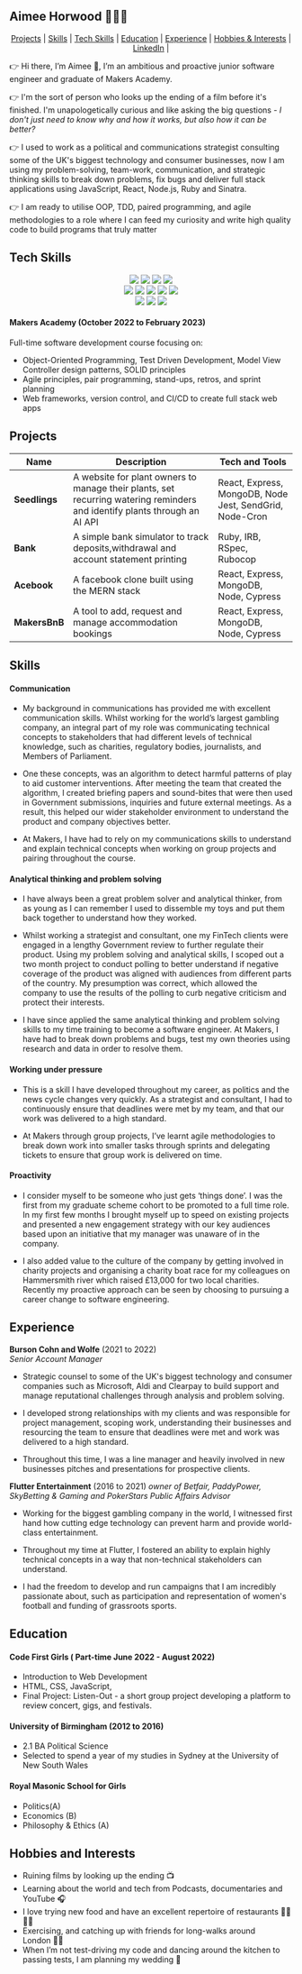 ## Aimee Horwood 👩‍💻💡

<div align="center">
  
[Projects](#projects) | [Skills](#skills) | [Tech Skills](#tech-skills) | [Education](#education) | [Experience](#experience) | [Hobbies & Interests](#hobbies-and-interests) | [LinkedIn](https://www.linkedin.com/in/aimeehorwood/) |
  
 </div>
 
👉 Hi there, I’m Aimee :wave:,  I’m an ambitious and proactive junior software engineer and graduate of Makers Academy. 

👉 I'm the sort of person who looks up the ending of a film before it's finished. I'm unapologetically curious and like asking the big questions - *I don't just need to know why and how it works, but also how it can be better?* 

👉 I used to work as a political and communications strategist consulting some of the UK's biggest technology and consumer businesses, now I am using my problem-solving, team-work, communication, and strategic thinking skills to break down problems, fix bugs and deliver full stack applications using JavaScript, React, Node.js, Ruby and Sinatra.

👉 I am ready to utilise OOP, TDD, paired programming, and agile methodologies to a role where I can feed my curiosity and write high quality code to build programs that truly matter

## Tech Skills 

<p>
<div align="center">
  <img src="https://img.shields.io/badge/-HTML-FF5733?style=for-the-badge&logo=html5&logoColor=FF5733&labelColor=282828">
  <img src="https://img.shields.io/badge/-CSS-559DFF?style=for-the-badge&logo=css3&logoColor=559DFF&labelColor=282828">
  <img src="https://img.shields.io/badge/-Ruby-FF6A55?style=for-the-badge&logo=ruby&logoColor=FF6A55&labelColor=282828">
  <img src="https://img.shields.io/badge/-Javascript-f7e968?style=for-the-badge&logo=javascript&logoColor=f7e968&labelColor=282828"><br>
  
  <img src="https://img.shields.io/badge/-Cypress-3b3938?style=for-the-badge&logo=cypress&logoColor=faf2ed&labelColor=282828">
  <img src="https://img.shields.io/badge/-Jest-B84D6F?style=for-the-badge&logo=jest&logoColor=B84D6F&labelColor=282828">
  <img src="https://img.shields.io/badge/-Node.js-80D857?style=for-the-badge&logo=node.js&logoColor=80D857&labelColor=282828">
  <img src="https://img.shields.io/badge/-RSpec-F05892?style=for-the-badge&logo=ruby&logoColor=F05892&labelColor=282828">
  <img src="https://img.shields.io/badge/-React-58D2F0?style=for-the-badge&logo=react&logoColor=58D2F0&labelColor=282828"><br>
  
  <img src="https://img.shields.io/badge/-MongoDB-51A940?style=for-the-badge&logo=mongodb&logoColor=51A940&labelColor=282828">
  <img src="https://img.shields.io/badge/-Github Actions-4391D6?style=for-the-badge&logo=githubactions&logoColor=4391D6&labelColor=282828">
  <img src="https://img.shields.io/badge/-PostgreSQL-3b3938?style=for-the-badge&logo=postgresql&logoColor=faf2ed&labelColor=282828"><br>
  
</div>
</p>

#### Makers Academy (October 2022 to February 2023)

Full-time software development course focusing on:

- Object-Oriented Programming, Test Driven Development, Model View Controller design patterns, SOLID principles
- Agile principles, pair programming, stand-ups, retros, and sprint planning
- Web frameworks, version control, and CI/CD to create full stack web apps


## Projects

| Name                         | Description       | Tech and Tools        |
| ---------------------------- | ----------------- | ----------------- |
| **Seedlings**            | A website for plant owners to manage their plants, set recurring watering reminders and identify plants through an AI API | React, Express, MongoDB, Node Jest, SendGrid, Node-Cron  |
| **Bank** | A simple bank simulator to track deposits,withdrawal and account statement printing | Ruby, IRB, RSpec, Rubocop            |
| **Acebook** | A facebook clone built using the MERN stack | React, Express, MongoDB, Node, Cypress            |
| **MakersBnB** | A tool to add, request and manage accommodation bookings | React, Express, MongoDB, Node, Cypress            |



## Skills

#### Communication

- My background in communications has provided me with excellent communication skills.  Whilst working for the world’s largest gambling company, an integral part of my role was communicating technical concepts to stakeholders that had different levels of technical knowledge, such as charities, regulatory bodies, journalists, and Members of Parliament. 

- One these concepts, was an algorithm to detect harmful patterns of play to aid customer interventions. After meeting the team that created the algorithm, I created briefing papers and sound-bites that were then used in Government submissions, inquiries and future external meetings. As a result, this helped our wider stakeholder environment to understand the product and company objectives better.  

- At Makers, I have had to rely on my communications skills to understand and explain technical concepts when working on group projects and pairing throughout the course.

#### Analytical thinking and problem solving 

- I have always been a great problem solver and analytical thinker, from as young as I can remember I used to dissemble my toys and put them back together to understand how they worked.  

- Whilst working a strategist and consultant, one my FinTech clients were engaged in a lengthy Government review to further regulate their product.  Using my problem solving and analytical skills, I scoped out a two month project to conduct polling to better understand if negative coverage of the product was aligned with audiences from different parts of the country.  My presumption was correct, which allowed the company to use the results of the polling to curb negative criticism and protect their interests.  

- I have since applied the same analytical thinking and problem solving skills to my time training to become a software engineer. At Makers, I have had to break down problems and bugs, test my own theories using research and data in order to resolve them.

#### Working under pressure 

- This is a skill I have developed throughout my career, as politics and the news cycle changes very quickly.  As a strategist and consultant, I had to continuously ensure that deadlines were met by my team, and that our work was delivered to a high standard.

- At Makers through group projects, I’ve learnt agile methodologies to break down work into smaller tasks through sprints and delegating tickets to ensure that group work is delivered on time.

#### Proactivity

- I consider myself to be someone who just gets ‘things done’.  I was the first from my graduate scheme cohort to be promoted to a full time role.  In my first few months I brought myself up to speed on existing projects and presented a new engagement strategy with our key audiences based upon an initiative that my manager was unaware of in the company. 

- I also added value to the culture of the company by getting involved in charity projects and organising a charity boat race for my colleagues on Hammersmith river which raised £13,000 for two local charities.  Recently my proactive approach can be seen by choosing to pursuing a career change to software engineering.


## Experience

**Burson Cohn and Wolfe** (2021 to 2022)  
_Senior Account Manager_

- Strategic counsel to some of the UK's biggest technology and consumer companies such as Microsoft, Aldi and Clearpay to build support and manage reputational challenges through analysis and problem solving. 

- I developed strong relationships with my clients and was responsible for project management, scoping work, understanding their businesses and resourcing the team to ensure that deadlines were met and work was delivered to a high standard. 

- Throughout this time, I was a line manager and heavily involved in new businesses pitches and presentations for prospective clients.


**Flutter Entertainment** (2016 to 2021) _owner of Betfair, PaddyPower, SkyBetting & Gaming and PokerStars_
_Public Affairs Advisor_

- Working for the biggest gambling company in the world, I witnessed first hand how cutting edge technology can prevent harm and provide world-class entertainment.

- Throughout my time at Flutter, I fostered an ability to explain highly technical concepts in a way that non-technical stakeholders can understand.

- I had the freedom to develop and run campaigns that I am incredibly passionate about, such as participation and representation of women's football and funding of grassroots sports.


## Education


#### Code First Girls ( Part-time June 2022 - August 2022)
- Introduction to Web Development
- HTML, CSS, JavaScript,
- Final Project: Listen-Out - a short group project developing a platform to review concert, gigs, and festivals.

#### University of Birmingham (2012 to 2016)

- 2.1  BA Political Science 
- Selected to spend a year of my studies in Sydney at the University of New South Wales 

#### Royal Masonic School for Girls

- Politics(A)
- Economics (B)
- Philosophy & Ethics (A)


## Hobbies and Interests

- Ruining films by looking up the ending 📺
- Learning about the world and tech from Podcasts, documentaries and YouTube 🎧
- I love trying new food and have an excellent repertoire of restaurants 🍣🥡🍜🍝
- Exercising, and catching up with friends for long-walks around London 🚶‍♀️
- When I’m not test-driving my code and dancing around the kitchen to passing tests, I am planning my wedding 💒
